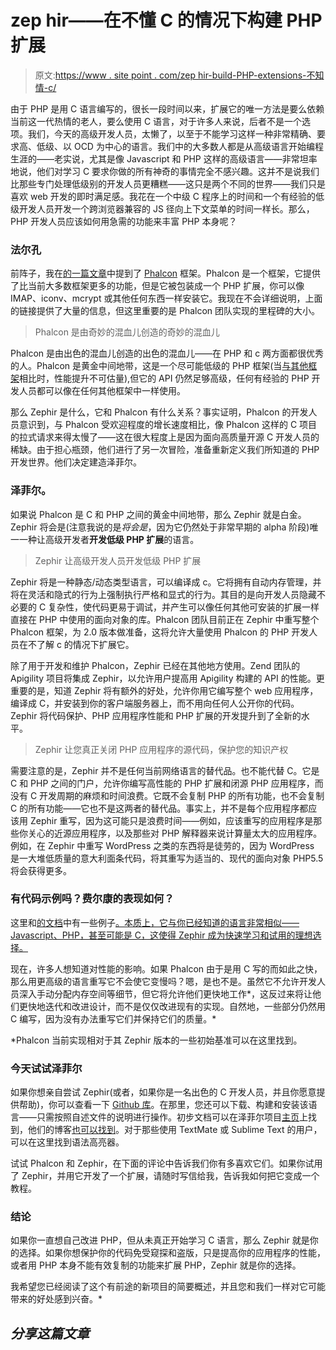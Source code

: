 # zep hir——在不懂 C 的情况下构建 PHP 扩展

> 原文:[https://www . site point . com/zep hir-build-PHP-extensions-不知情-c/](https://www.sitepoint.com/zephir-build-php-extensions-without-knowing-c/)

由于 PHP 是用 C 语言编写的，很长一段时间以来，扩展它的唯一方法是要么依赖当前这一代热情的老人，要么使用 C 语言，对于许多人来说，后者不是一个选项。我们，今天的高级开发人员，太懒了，以至于不能学习这样一种非常精确、要求高、低级、以 OCD 为中心的语言。我们中的大多数人都是从高级语言开始编程生涯的——老实说，尤其是像 Javascript 和 PHP 这样的高级语言——非常坦率地说，他们对学习 C 要求你做的所有神奇的事情完全不感兴趣。这并不是说我们比那些专门处理低级别的开发人员更糟糕——这只是两个不同的世界——我们只是喜欢 web 开发的即时满足感。我花在一个中级 C 程序上的时间和一个有经验的低级开发人员开发一个跨浏览器兼容的 JS 径向上下文菜单的时间一样长。那么，PHP 开发人员应该如何用急需的功能来丰富 PHP 本身呢？

### 法尔孔

前阵子，我在[的一篇文章](https://www.sitepoint.com/google-app-engine-and-a-plea-for-phalcon/)中提到了 [Phalcon](http://phalconphp.com) 框架。Phalcon 是一个框架，它提供了比当前大多数框架更多的功能，但是它被包装成一个 PHP 扩展，你可以像 IMAP、iconv、mcrypt 或其他任何东西一样安装它。我现在不会详细说明，上面的链接提供了大量的信息，但这里重要的是 Phalcon 团队实现的里程碑的大小。

> Phalcon 是由奇妙的混血儿创造的奇妙的混血儿

Phalcon 是由出色的混血儿创造的出色的混血儿——在 PHP 和 c 两方面都很优秀的人。Phalcon 是黄金中间地带，这是一个尽可能低级的 PHP 框架(当[与其他框架](http://www.techempower.com/benchmarks/#section=data-r6&hw=i7&test=db)相比时，性能提升不可估量),但它的 API 仍然足够高级，任何有经验的 PHP 开发人员都可以像在任何其他框架中一样使用。

那么 Zephir 是什么，它和 Phalcon 有什么关系？事实证明，Phalcon 的开发人员意识到，与 Phalcon 受欢迎程度的增长速度相比，像 Phalcon 这样的 C 项目的拉式请求来得太慢了——这在很大程度上是因为面向高质量开源 C 开发人员的稀缺。由于担心瓶颈，他们进行了另一次冒险，准备重新定义我们所知道的 PHP 开发世界。他们决定建造泽菲尔。

### 泽菲尔。

如果说 Phalcon 是 C 和 PHP 之间的黄金中间地带，那么 Zephir 就是白金。Zephir 将会是(注意我说的是*将会是*，因为它仍然处于非常早期的 alpha 阶段)唯一一种让高级开发者**开发低级 PHP 扩展**的语言。

> Zephir 让高级开发人员开发低级 PHP 扩展

Zephir 将是一种静态/动态类型语言，可以编译成 c。它将拥有自动内存管理，并将在灵活和隐式的行为上强制执行严格和显式的行为。其目的是向开发人员隐藏不必要的 C 复杂性，使代码更易于调试，并产生可以像任何其他可安装的扩展一样直接在 PHP 中使用的面向对象的库。Phalcon 团队目前正在 Zephir 中重写整个 Phalcon 框架，为 2.0 版本做准备，这将允许大量使用 Phalcon 的 PHP 开发人员在不了解 c 的情况下扩展它。

除了用于开发和维护 Phalcon，Zephir 已经在其他地方使用。Zend 团队的 Apigility 项目将集成 Zephir，以允许用户提高用 Apigility 构建的 API 的性能。更重要的是，知道 Zephir 将有额外的好处，允许你用它编写整个 web 应用程序，编译成 C，并安装到你的客户端服务器上，而不用向任何人公开你的代码。Zephir 将代码保护、PHP 应用程序性能和 PHP 扩展的开发提升到了全新的水平。

> Zephir 让您真正关闭 PHP 应用程序的源代码，保护您的知识产权

需要注意的是，Zephir 并不是任何当前网络语言的替代品。也不能代替 C。它是 C 和 PHP 之间的门户，允许你编写高性能的 PHP 扩展和闭源 PHP 应用程序，而没有 C 开发周期的麻烦和时间浪费。它既不会复制 PHP 的所有功能，也不会复制 C 的所有功能——它也不是这两者的替代品。事实上，并不是每个应用程序都应该用 Zephir 重写，因为这可能只是浪费时间——例如，应该重写的应用程序是那些你关心的近源应用程序，以及那些对 PHP 解释器来说计算量太大的应用程序。例如，在 Zephir 中重写 WordPress 之类的东西将是徒劳的，因为 WordPress 是一大堆低质量的意大利面条代码，将其重写为适当的、现代的面向对象 PHP5.5 将会获得更多。

### 有代码示例吗？费尔康的表现如何？

这里和[的文档](http://zephir-lang.com/)中有一些例子[。本质上，它与你已经知道的语言非常相似——Javascript、PHP，甚至可能是 C，这使得 Zephir 成为快速学习和试用的理想选择。](http://blog.phalconphp.com/post/57161129440/phalcon-2-0-the-future)

现在，许多人想知道对性能的影响。如果 Phalcon 由于是用 C 写的而如此之快，那么用更高级的语言重写它不会使它变慢吗？嗯，是也不是。虽然它不允许开发人员深入手动分配内存空间等细节，但它将允许他们更快地工作*，这反过来将让他们更快地迭代和改进设计，而不是仅仅改进现有的实现。自然地，一些部分仍然用 C 编写，因为没有办法重写它们并保持它们的质量。*

 *Phalcon 当前实现相对于其 Zephir 版本的一些初始基准可以在这里找到。

### 今天试试泽菲尔

如果你想亲自尝试 Zephir(或者，如果你是一名出色的 C 开发人员，并且你愿意提供帮助)，你可以查看一下 [Github 库](https://github.com/phalcon/zephir)。在那里，您还可以下载、构建和安装该语言——只需按照自述文件的说明进行操作。初步文档可以在泽菲尔项目[主页](http://zephir-lang.com/)上找到，他们的博客[也可以找到](http://blog.zephir-lang.com/)。对于那些使用 TextMate 或 Sublime Text 的用户，可以在这里找到语法高亮器。

试试 Phalcon 和 Zephir，在下面的评论中告诉我们你有多喜欢它们。如果你试用了 Zephir，并用它开发了一个扩展，请随时写信给我，告诉我如何把它变成一个教程。

### 结论

如果你一直想自己改进 PHP，但从未真正开始学习 C 语言，那么 Zephir 就是你的选择。如果你想保护你的代码免受窥探和盗版，只是提高你的应用程序的性能，或者用 PHP 本身不能有效复制的功能来扩展 PHP，Zephir 就是你的选择。

我希望您已经阅读了这个有前途的新项目的简要概述，并且您和我们一样对它可能带来的好处感到兴奋。* 

## *分享这篇文章*